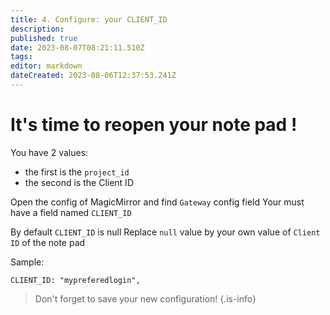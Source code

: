 ```yaml
---
title: 4. Configure: your CLIENT_ID
description: 
published: true
date: 2023-08-07T08:21:11.510Z
tags: 
editor: markdown
dateCreated: 2023-08-06T12:37:53.241Z
---
```


# It's time to reopen your note pad !

You have 2 values: 
  * the first is the `project_id`
  * the second is the Client ID

Open the config of MagicMirror and find `Gateway` config field
Your must have a field named `CLIENT_ID`

By default `CLIENT_ID` is null
Replace `null` value by your own value of `Client ID` of the note pad

Sample:

```
CLIENT_ID: "mypreferedlogin",
```

> Don't forget to save your new configuration!
{.is-info}